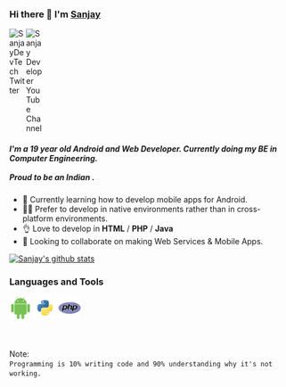 ### Hi there 👋 I'm [Sanjay](https://twitter.com/SanjayDevTech)

<a href="https://twitter.com/SanjayDevTech">
  <img align="left" alt="SanjayDevTech Twitter" src="https://raw.githubusercontent.com/SanjayDevTech/SanjayDevTech/master/assets/twitter-circled.svg" width="30px">
</a>
<a href="">
  <img align="left" alt="Sanjay Developer YouTube Channel" src="https://raw.githubusercontent.com/SanjayDevTech/SanjayDevTech/master/assets/play-button.svg" width="30px">
</a>
<br clear="all"/>
<h5>
I'm a 19 year old Android and Web Developer. Currently doing my BE in Computer Engineering.<br/><br/>
Proud to be an Indian .
</h5>

- 🌱 Currently learning how to develop mobile apps for Android.
- 🙋‍♂️ Prefer to develop in native environments rather than in cross-platform environments.
- 👌 Love to develop in **HTML** / **PHP** / **Java**
- 👯 Looking to collaborate on making Web Services & Mobile Apps.

<a href="https://github.com/SanjayDevTech/">
  <img alt="Sanjay's github stats" src="https://github-readme-stats.vercel.app/api?username=SanjayDevTech&include_all_commits=true&show_icons=true&theme=nightowl" />
</a><br/>

### Languages and Tools
<img src="https://raw.githubusercontent.com/github/explore/80688e429a7d4ef2fca1e82350fe8e3517d3494d/topics/android/android.png" width="40px">
<img src="https://raw.githubusercontent.com/github/explore/80688e429a7d4ef2fca1e82350fe8e3517d3494d/topics/python/python.png" width="40px">
<img src="https://raw.githubusercontent.com/github/explore/ccc16358ac4530c6a69b1b80c7223cd2744dea83/topics/php/php.png" width="40px">
<br/><br/><br/><br/>
Note:
<code>
Programming is 10% writing code and 90% understanding why it's not working.</code>
